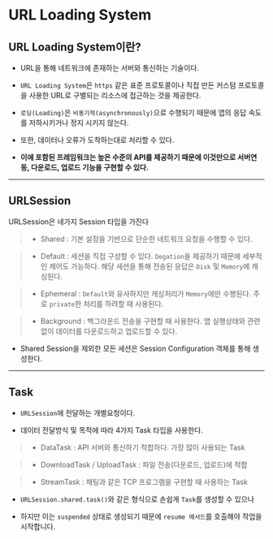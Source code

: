 # URL Loading System

## URL Loading System이란?
- URL을 통해 네트워크에 존재하는 서버와 통신하는 기술이다.

- `URL Loading System`은 `https` 같은 표준 프로토콜이나 직접 만든 커스텀 프로토콜을 사용한 URL로 구별되는 리소스에 접근하는 것을 제공한다.

- `로딩(Loading)`은 `비동기적(asynchronously)`으로 수행되기 때문에 앱의 응답 속도를 저하시키거나 정지 시키지 않는다.

- 또한, 데이터나 오류가 도착하는대로 처리할 수 있다.

- **이에 포함된 프레임워크는 높은 수준의 API를 제공하기 때문에 이것만으로 서버연동, 다운로드, 업로드 기능을 구현할 수 있다.**

***

## URLSession
URLSession은 네가지 Session 타입을 가진다
> - Shared : 기본 설정을 기반으로 단순한 네트워크 요청을 수행할 수 있다.

> - Default : 세션을 직접 구성할 수 있다. `Degation`을 제공하기 때문에 세부적인 제어도 가능하다. 해당 세션을 통해 전송된 응답은 `Disk` 및 `Memory`에 캐싱된다.

> - Ephemeral : `Default`와 유사하지만 캐싱처리가 `Memory`에만 수행된다. 주로 `private`한 처리를 하려할 때 사용된다.

> - Background : 백그라운드 전송을 구현할 때 사용한다. 앱 실행상태와 관련없이 데이터를 다운로드하고 업로드할 수 있다.

- Shared Session을 제외한 모든 세션은 Session Configuration 객체를 통해 생성한다.

***

## Task
- `URLSession`에 전달하는 개별요청이다.

- 데이터 전달방식 및 목적에 따라 4가지 Task 타입을 사용한다.
> - DataTask : API 서버와 통신하기 적합하다. 가장 많이 사용되는 Task

> - DownloadTask / UploadTask : 파일 전송(다운로드, 업로드)에 적합

> - StreamTask : 채팅과 같은 TCP 프로그램을 구현할 때 사용하는 Task

- `URLSession.shared.task()`와 같은 형식으로 손쉽게 `Task`를 생성할 수 있으나

- 하지만 이는 `suspended` 상태로 생성되기 때문에 `resume 메서드`를 호출해야 작업을 시작합니다.
